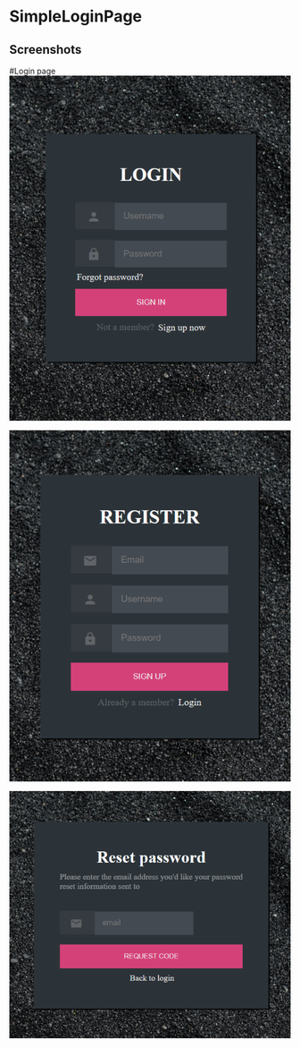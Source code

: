 # SimpleLoginPage

## Screenshots
#Login page
![Login Page](screenshots/screenshotlogin.png)

![Login Page](screenshots/screenshotRegister.png)

![Login Page](screenshots/screenshotReset.png)
